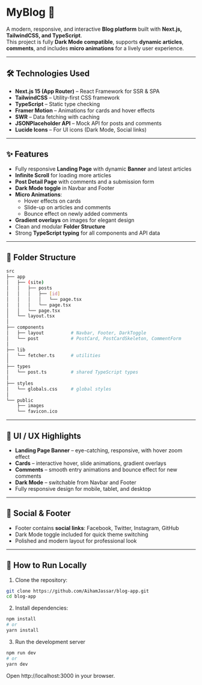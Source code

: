 # MyBlog 🚀

A modern, responsive, and interactive **Blog platform** built with **Next.js, TailwindCSS, and TypeScript**.  
This project is fully **Dark Mode compatible**, supports **dynamic articles**, **comments**, and includes **micro animations** for a lively user experience.

---

## 🛠 Technologies Used

- **Next.js 15 (App Router)** – React Framework for SSR & SPA
- **TailwindCSS** – Utility-first CSS framework
- **TypeScript** – Static type checking
- **Framer Motion** – Animations for cards and hover effects
- **SWR** – Data fetching with caching
- **JSONPlaceholder API** – Mock API for posts and comments
- **Lucide Icons** – For UI icons (Dark Mode, Social links)

---

## ✨ Features

- Fully responsive **Landing Page** with dynamic **Banner** and latest articles
- **Infinite Scroll** for loading more articles
- **Post Detail Page** with comments and a submission form
- **Dark Mode toggle** in Navbar and Footer
- **Micro Animations**:
  - Hover effects on cards
  - Slide-up on articles and comments
  - Bounce effect on newly added comments
- **Gradient overlays** on images for elegant design
- Clean and modular **Folder Structure**
- Strong **TypeScript typing** for all components and API data

---

## 📁 Folder Structure

```bash
src
├── app
│   ├── (site)
│   │   ├── posts
│   │   │   ├── [id]
│   │   │   │   └── page.tsx
│   │   │   └── page.tsx
│   │   └── page.tsx
│   └── layout.tsx
│
├── components
│   ├── layout          # Navbar, Footer, DarkToggle
│   └── post            # PostCard, PostCardSkeleton, CommentForm
│
├── lib
│   └── fetcher.ts      # utilities
│
├── types
│   └── post.ts         # shared TypeScript types
│
├── styles
│   └── globals.css     # global styles
│
└── public
    ├── images
    └── favicon.ico


```

---

## 🎨 UI / UX Highlights

- **Landing Page Banner** – eye-catching, responsive, with hover zoom effect
- **Cards** – interactive hover, slide animations, gradient overlays
- **Comments** – smooth entry animations and bounce effect for new comments
- **Dark Mode** – switchable from Navbar and Footer
- Fully responsive design for mobile, tablet, and desktop

---

## 🔗 Social & Footer

- Footer contains **social links**: Facebook, Twitter, Instagram, GitHub
- Dark Mode toggle included for quick theme switching
- Polished and modern layout for professional look

---

## 🚀 How to Run Locally

1. Clone the repository:

```bash
git clone https://github.com/AihamJassar/blog-app.git
cd blog-app
```

2. Install dependencies:

```bash
npm install
# or
yarn install
```

3. Run the development server

```bash
npm run dev
# or
yarn dev
```

Open http://localhost:3000
in your browser.
